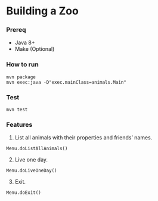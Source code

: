 # Building a Zoo

### Prereq

* Java 8+
* Make (Optional)

### How to run

```
mvn package
mvn exec:java -D"exec.mainClass=animals.Main"
```

### Test

```
mvn test
```


### Features

1. List all animals with their properties and friends’ names.

```
Menu.doListAllAnimals()
```

2. Live one day.

```
Menu.doLiveOneDay()
```

3. Exit.

```
Menu.doExit()
```
